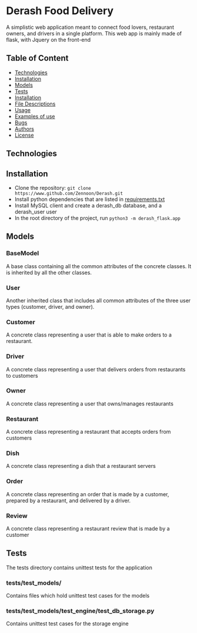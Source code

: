 # Derash Food Delivery
A simplistic web application meant to connect food lovers, restaurant owners, and drivers in a single platform. This web app is mainly made of flask, with Jquery on the front-end

## Table of Content
* [Technologies](#technologies)
* [Installation](#installation)
* [Models](#models)
* [Tests](#tests)
* [Installation](#installation)
* [File Descriptions](#file-descriptions)
* [Usage](#usage)
* [Examples of use](#examples-of-use)
* [Bugs](#bugs)
* [Authors](#authors)
* [License](#license)

## Technologies


## Installation
* Clone the repository: `git clone https://www.github.com/Zennoon/Derash.git`
* Install python dependencies that are listed in [requirements.txt](./requirements.txt)
* Install MySQL client and create a derash_db database, and a derash_user user
* In the root directory of the project, run `python3 -m derash_flask.app`

## Models
### BaseModel
A base class containing all the common attributes of the concrete classes. It is inherited by all the other classes.

### User
Another inherited class that includes all common attributes of the three user types (customer, driver, and owner).

### Customer
A concrete class representing a user that is able to make orders to a restaurant.

### Driver
A concrete class representing a user that delivers orders from restaurants to customers

### Owner
A concrete class representing a user that owns/manages restaurants

### Restaurant
A concrete class representing a restaurant that accepts orders from customers

### Dish
A concrete class representing a dish that a restaurant servers

### Order
A concrete class representing an order that is made by a customer, prepared by a restaurant, and delivered by a driver.

### Review
A concrete class representing a restaurant review that is made by a customer

## Tests
The tests directory contains unittest tests for the application
### tests/test_models/
Contains files which hold unittest test cases for the models
### tests/test_models/test_engine/test_db_storage.py
Contains unittest test cases for the storage engine

